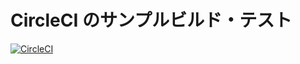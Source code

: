 # CircleCI のサンプルビルド・テスト

[![CircleCI](https://circleci.com/gh/takecore/sample-circleci-test-with-laravel.svg?style=svg)](https://circleci.com/gh/takecore/sample-circleci-test-with-laravel)